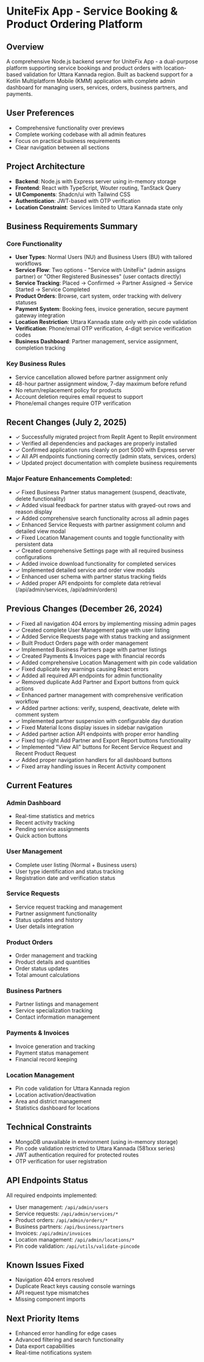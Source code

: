 # UniteFix App - Service Booking & Product Ordering Platform

## Overview
A comprehensive Node.js backend server for UniteFix App - a dual-purpose platform supporting service bookings and product orders with location-based validation for Uttara Kannada region. Built as backend support for a Kotlin Multiplatform Mobile (KMM) application with complete admin dashboard for managing users, services, orders, business partners, and payments.

## User Preferences
- Comprehensive functionality over previews
- Complete working codebase with all admin features
- Focus on practical business requirements
- Clear navigation between all sections

## Project Architecture
- **Backend**: Node.js with Express server using in-memory storage
- **Frontend**: React with TypeScript, Wouter routing, TanStack Query
- **UI Components**: Shadcn/ui with Tailwind CSS
- **Authentication**: JWT-based with OTP verification
- **Location Constraint**: Services limited to Uttara Kannada state only

## Business Requirements Summary
### Core Functionality
- **User Types**: Normal Users (NU) and Business Users (BU) with tailored workflows
- **Service Flow**: Two options - "Service with UniteFix" (admin assigns partner) or "Other Registered Businesses" (user contacts directly)
- **Service Tracking**: Placed → Confirmed → Partner Assigned → Service Started → Service Completed
- **Product Orders**: Browse, cart system, order tracking with delivery statuses
- **Payment System**: Booking fees, invoice generation, secure payment gateway integration
- **Location Restriction**: Uttara Kannada state only with pin code validation
- **Verification**: Phone/email OTP verification, 4-digit service verification codes
- **Business Dashboard**: Partner management, service assignment, completion tracking

### Key Business Rules
- Service cancellation allowed before partner assignment only
- 48-hour partner assignment window, 7-day maximum before refund
- No return/replacement policy for products
- Account deletion requires email request to support
- Phone/email changes require OTP verification

## Recent Changes (July 2, 2025)
- ✓ Successfully migrated project from Replit Agent to Replit environment
- ✓ Verified all dependencies and packages are properly installed
- ✓ Confirmed application runs cleanly on port 5000 with Express server
- ✓ All API endpoints functioning correctly (admin stats, services, orders)
- ✓ Updated project documentation with complete business requirements

### Major Feature Enhancements Completed:
- ✓ Fixed Business Partner status management (suspend, deactivate, delete functionality)
- ✓ Added visual feedback for partner status with grayed-out rows and reason display
- ✓ Added comprehensive search functionality across all admin pages
- ✓ Enhanced Service Requests with partner assignment column and detailed view modal
- ✓ Fixed Location Management counts and toggle functionality with persistent data
- ✓ Created comprehensive Settings page with all required business configurations
- ✓ Added invoice download functionality for completed services
- ✓ Implemented detailed service and order view modals
- ✓ Enhanced user schema with partner status tracking fields
- ✓ Added proper API endpoints for complete data retrieval (/api/admin/services, /api/admin/orders)

## Previous Changes (December 26, 2024)
- ✓ Fixed all navigation 404 errors by implementing missing admin pages
- ✓ Created complete User Management page with user listing
- ✓ Added Service Requests page with status tracking and assignment
- ✓ Built Product Orders page with order management
- ✓ Implemented Business Partners page with partner listings
- ✓ Created Payments & Invoices page with financial records
- ✓ Added comprehensive Location Management with pin code validation
- ✓ Fixed duplicate key warnings causing React errors
- ✓ Added all required API endpoints for admin functionality
- ✓ Removed duplicate Add Partner and Export buttons from quick actions
- ✓ Enhanced partner management with comprehensive verification workflow
- ✓ Added partner actions: verify, suspend, deactivate, delete with comment system
- ✓ Implemented partner suspension with configurable day duration
- ✓ Fixed Material Icons display issues in sidebar navigation
- ✓ Added partner action API endpoints with proper error handling
- ✓ Fixed top-right Add Partner and Export Report buttons functionality
- ✓ Implemented "View All" buttons for Recent Service Request and Recent Product Request
- ✓ Added proper navigation handlers for all dashboard buttons
- ✓ Fixed array handling issues in Recent Activity component

## Current Features
### Admin Dashboard
- Real-time statistics and metrics
- Recent activity tracking
- Pending service assignments
- Quick action buttons

### User Management
- Complete user listing (Normal + Business users)
- User type identification and status tracking
- Registration date and verification status

### Service Requests
- Service request tracking and management
- Partner assignment functionality
- Status updates and history
- User details integration

### Product Orders
- Order management and tracking
- Product details and quantities
- Order status updates
- Total amount calculations

### Business Partners
- Partner listings and management
- Service specialization tracking
- Contact information management

### Payments & Invoices
- Invoice generation and tracking
- Payment status management
- Financial record keeping

### Location Management
- Pin code validation for Uttara Kannada region
- Location activation/deactivation
- Area and district management
- Statistics dashboard for locations

## Technical Constraints
- MongoDB unavailable in environment (using in-memory storage)
- Pin code validation restricted to Uttara Kannada (581xxx series)
- JWT authentication required for protected routes
- OTP verification for user registration

## API Endpoints Status
All required endpoints implemented:
- User management: `/api/admin/users`
- Service requests: `/api/admin/services/*`
- Product orders: `/api/admin/orders/*`
- Business partners: `/api/business/partners`
- Invoices: `/api/admin/invoices`
- Location management: `/api/admin/locations/*`
- Pin code validation: `/api/utils/validate-pincode`

## Known Issues Fixed
- Navigation 404 errors resolved
- Duplicate React keys causing console warnings
- API request type mismatches
- Missing component imports

## Next Priority Items
- Enhanced error handling for edge cases
- Advanced filtering and search functionality
- Data export capabilities
- Real-time notifications system